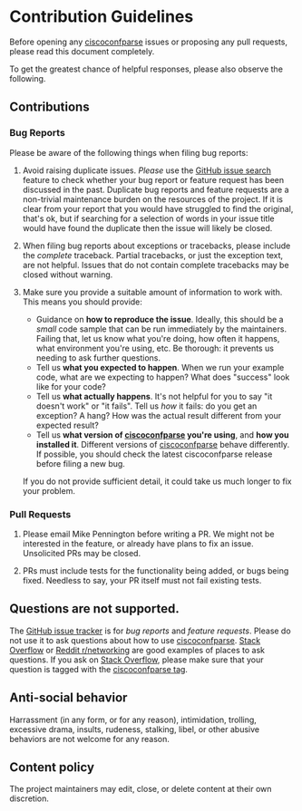 # Contribution Guidelines

Before opening any [ciscoconfparse][1] issues or proposing any pull
requests, please read this document completely.

To get the greatest chance of helpful responses, please also observe the
following.

## Contributions

### Bug Reports

Please be aware of the following things when filing bug reports:

1. Avoid raising duplicate issues. *Please* use the [GitHub issue search][3]
   feature to check whether your bug report or feature request has been
   discussed in the past. Duplicate bug reports and feature requests are a
   non-trivial maintenance burden on the resources of the project. If it is
   clear from your report that you would have struggled to find the original,
   that's ok, but if searching for a selection of words in your issue title
   would have found the duplicate then the issue will likely be closed.
2. When filing bug reports about exceptions or tracebacks, please include the
   *complete* traceback. Partial tracebacks, or just the exception text, are
   not helpful. Issues that do not contain complete tracebacks may be closed
   without warning.
3. Make sure you provide a suitable amount of information to work with. This
   means you should provide:

   - Guidance on **how to reproduce the issue**. Ideally, this should be a
     *small* code sample that can be run immediately by the maintainers.
     Failing that, let us know what you're doing, how often it happens, what
     environment you're using, etc. Be thorough: it prevents us needing to ask
     further questions.
   - Tell us **what you expected to happen**. When we run your example code,
     what are we expecting to happen? What does "success" look like for your
     code?
   - Tell us **what actually happens**. It's not helpful for you to say "it
     doesn't work" or "it fails". Tell us *how* it fails: do you get an
     exception? A hang? How was the actual result different from your expected
     result?
   - Tell us **what version of [ciscoconfparse][1] you're using**, and
     **how you installed it**. Different versions of [ciscoconfparse][1] behave
     differently.  If possible, you should check the latest ciscoconfparse
     release before filing a new bug.

   If you do not provide sufficient detail, it could take us much longer to
   fix your problem.


### Pull Requests

1. Please email Mike Pennington before writing a PR.  We might not be
   interested in the feature, or already have plans to fix an issue.
   Unsolicited PRs may be closed.

2. PRs must include tests for the functionality being added, or bugs being
   fixed.  Needless to say, your PR itself must not fail existing tests.

## Questions are not supported.

The [GitHub issue tracker][3] is for *bug reports* and *feature requests*.
Please do not use it to ask questions about how to use [ciscoconfparse][1].
[Stack Overflow][4] or [Reddit r/networking][5] are good examples of places to ask questions. If you ask on [Stack Overflow][4], please make sure that your question is tagged with the [ciscoconfparse tag][4].

## Anti-social behavior

   Harrassment (in any form, or for any reason), intimidation, trolling,
   excessive drama, insults, rudeness, stalking, libel, or other abusive
   behaviors are not welcome for any reason.

## Content policy

   The project maintainers may edit, close, or delete content at their own
   discretion.


  [1]: https://github.com/mpenning/ciscoconfparse
  [2]: http://127.0.0.1/
  [3]: https://github.com/mpenning/ciscoconfparse/issues
  [4]: https://stackoverflow.com/questions/ask?title=How%20do%20I&tags=ciscoconfparse+python
  [5]: https://reddit.com/r/networking

